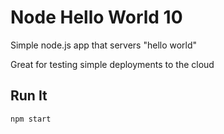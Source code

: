 # Node Hello World 10

Simple node.js app that servers "hello world"

Great for testing simple deployments to the cloud

## Run It

`npm start`
